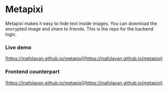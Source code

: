 # Metapixi

Metapixi makes it easy to hide text inside images. You can download the encrypted image and share to friends.
This is the repo for the backend logic.

### Live demo
[https://jnafolayan.github.io/metapixi](https://jnafolayan.github.io/metapixi)

### Frontend counterpart
[https://jnafolayan.github.io/metapixi](https://jnafolayan.github.io/metapixi)